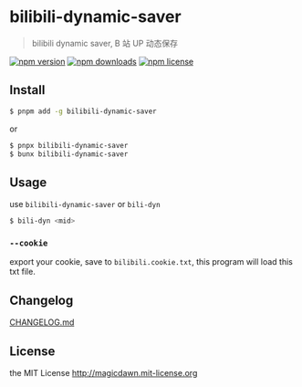 # bilibili-dynamic-saver

> bilibili dynamic saver, B 站 UP 动态保存

<!-- [![Build Status](https://img.shields.io/github/actions/workflow/status/magicdawn/bilibili-dynamic-saver/ci.yml?style=flat-square&branch=main)](https://github.com/magicdawn/bilibili-dynamic-saver/actions/workflows/ci.yml)
[![Coverage Status](https://img.shields.io/codecov/c/github/magicdawn/bilibili-dynamic-saver.svg?style=flat-square)](https://codecov.io/gh/magicdawn/bilibili-dynamic-saver) -->

[![npm version](https://img.shields.io/npm/v/bilibili-dynamic-saver.svg?style=flat-square)](https://www.npmjs.com/package/bilibili-dynamic-saver)
[![npm downloads](https://img.shields.io/npm/dm/bilibili-dynamic-saver.svg?style=flat-square)](https://www.npmjs.com/package/bilibili-dynamic-saver)
[![npm license](https://img.shields.io/npm/l/bilibili-dynamic-saver.svg?style=flat-square)](http://magicdawn.mit-license.org)

## Install

```sh
$ pnpm add -g bilibili-dynamic-saver
```

or

```sh
$ pnpx bilibili-dynamic-saver
$ bunx bilibili-dynamic-saver
```

## Usage

use `bilibili-dynamic-saver` or `bili-dyn`

```sh
$ bili-dyn <mid>
```

### `--cookie`

export your cookie, save to `bilibili.cookie.txt`, this program will load this txt file.

## Changelog

[CHANGELOG.md](CHANGELOG.md)

## License

the MIT License http://magicdawn.mit-license.org

